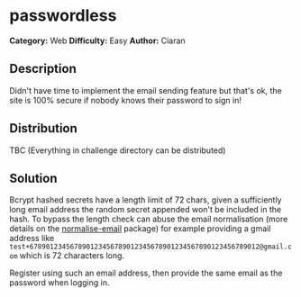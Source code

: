 # passwordless

**Category:** Web
**Difficulty:** Easy
**Author:** Ciaran

## Description

Didn't have time to implement the email sending feature but that's ok, the site is 100% secure if nobody knows their password to sign in!

## Distribution

TBC (Everything in challenge directory can be distributed)

## Solution

Bcrypt hashed secrets have a length limit of 72 chars, given a sufficiently long email address the random secret appended won't be included in the hash.
To bypass the length check can abuse the email normalisation (more details on the [normalise-email](https://www.npmjs.com/package/normalize-email) package) for example providing a gmail address like `test+678901234567890123456789012345678901234567890123456789012@gmail.com` which is 72 characters long.

Register using such an email address, then provide the same email as the password when logging in.
